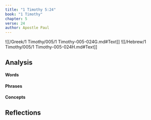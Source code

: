 ```yaml
---
title: "1 Timothy 5:24"
book: "1 Timothy"
chapter: 5
verse: 24
author: Apostle Paul
---
```

![[/Greek/1 Timothy/005/1 Timothy-005-024G.md#Text]]
![[/Hebrew/1 Timothy/005/1 Timothy-005-024H.md#Text]]

## Analysis

#### Words

#### Phrases

#### Concepts

## Reflections
